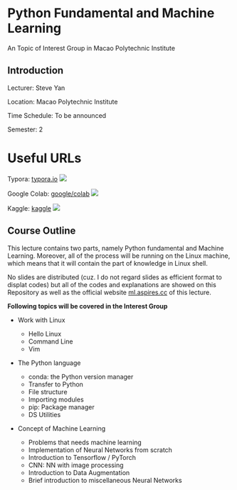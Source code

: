 # Python Fundamental and Machine Learning
An Topic of Interest Group in Macao Polytechnic Institute

## Introduction

Lecturer: Steve Yan

Location: Macao Polytechnic Institute

Time Schedule: To be announced

Semester: 2
# Useful URLs

Typora: [typora.io](https://typora.io) ![](https://img.shields.io/badge/Web-.md-red)

Google Colab: [google/colab](https://colab.research.google.com) ![](https://img.shields.io/badge/Web-Python-green)

Kaggle: [kaggle](https://kaggle.com) ![](https://img.shields.io/badge/Web-Kaggle-blue)

## Course Outline

This lecture contains two parts, namely Python fundamental and Machine Learning. Moreover, all of the process will be running on the Linux machine, which means that it will contain the part of knowledge in Linux shell.

No slides are distributed (cuz. I do not regard slides as efficient format to displat codes) but all of the codes and explanations are showed on this Repository as well as the official website [ml.aspires.cc](https://ml.aspires.cc) of this lecture.

**Following topics will be covered in the Interest Group**

* Work with Linux
    * Hello Linux
    * Command Line
	* Vim

* The Python language
    * conda: the Python version manager
	* Transfer to Python
	* File structure
	* Importing modules
	* pip: Package manager
	* DS Utilities

* Concept of Machine Learning
    * Problems that needs machine learning
	* Implementation of Neural Networks from scratch
	* Introduction to Tensorflow / PyTorch
	* CNN: NN with image processing
	* Introduction to Data Augmentation
	* Brief introduction to miscellaneous Neural Networks


